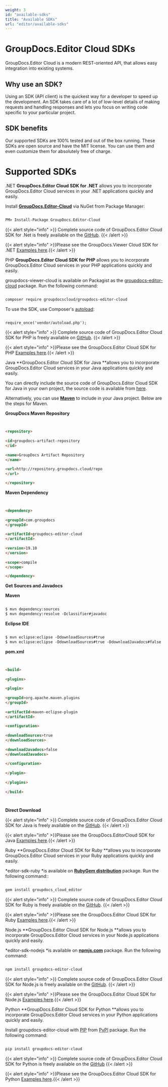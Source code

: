 ```yaml
---
weight: 3
id: "available-sdks"
title: "Available SDKs"
url: "editor/available-sdks"
---
```






# GroupDocs.Editor Cloud SDKs #

GroupDocs.Editor Cloud is a modern REST-oriented API, that allows easy integration into existing systems.

## Why use an SDK? ##

Using an SDK (API client) is the quickest way for a developer to speed up the development. An SDK takes care of a lot of low-level details of making requests and handling responses and lets you focus on writing code specific to your particular project.

## SDK benefits ##

Our supported SDKs are 100% tested and out of the box running. These SDKs are open source and have the MIT license. You can use them and even customize them for absolutely free of charge.

# Supported SDKs #


 .NET
**GroupDocs.Editor Cloud SDK for .NET** allows you to incorporate GroupDocs.Editor Cloud services in your .NET applications quickly and easily.

Install **[GroupDocs.Editor-Cloud](https://www.nuget.org/packages/GroupDocs.Editor-Cloud/)** via NuGet from Package Manager:

```html 

PM> Install-Package GroupDocs.Editor-Cloud


 ```

{{< alert style="info" >}}
Complete source code of GroupDocs.Editor Cloud SDK for .Net is freely available on the [GitHub](https://github.com/groupdocs-editor-cloud/groupdocs-editor-cloud-dotnet).
{{< /alert >}}

{{< alert style="info" >}}Please see the GroupDocs.Viewer Cloud SDK for .NET [Examples here](https://github.com/groupdocs-editor-cloud/groupdocs-editor-cloud-dotnet-samples/tree/master/Examples).{{< /alert >}}


 PHP
**GroupDocs.Editor Cloud SDK for PHP** allows you to incorporate GroupDocs.Editor Cloud services in your PHP applications quickly and easily.

groupdocs-viewer-cloud is available on Packagist as the [groupdocs-editor-cloud](https://packagist.org/packages/groupdocscloud/groupdocs-editor-cloud) package. Run the following command:

```html 

composer require groupdocscloud/groupdocs-editor-cloud

 ```

To use the SDK, use Composer's [autoload](https://getcomposer.org/doc/00-intro.md#autoloading):

```html 

require_once('vendor/autoload.php');

 ```

{{< alert style="info" >}}
Complete source code of GroupDocs.Editor Cloud SDK for PHP is freely available on [GitHub](https://github.com/groupdocs-editor-cloud/groupdocs-editor-cloud-php).
{{< /alert >}}

{{< alert style="info" >}}Please see the GroupDocs.Editor Cloud SDK for PHP [Examples here](https://github.com/groupdocs-editor-cloud/groupdocs-editor-cloud-php/tree/master/tests/GroupDocs/Editor/ApiTests).{{< /alert >}}


 Java
**GroupDocs.Editor Cloud SDK for Java **allows you to incorporate GroupDocs.Editor Cloud services in your Java applications quickly and easily.

You can directly include the source code of GroupDocs.Editor Cloud SDK for Java in your own project, the source code is available from [here](https://github.com/groupdocs-editor-cloud/groupdocs-editor-cloud-java).

Alternatively, you can use **[Maven](https://repository.groupdocs.cloud/webapp/#/artifacts/browse/tree/General/repo/com/groupdocs/groupdocs-editor-cloud)** to include in your Java project. Below are the steps for Maven.

**GroupDocs Maven Repository**

```html 


<repository>
    
<id>groupdocs-artifact-repository
</id>
    
<name>GroupDocs Artifact Repository
</name>
    
<url>http://repository.groupdocs.cloud/repo
</url>

</repository>


 ```

**Maven Dependency**

```html 


<dependency>
    
<groupId>com.groupdocs
</groupId>
    
<artifactId>groupdocs-editor-cloud
</artifactId>
    
<version>19.10
</version>
    
<scope>compile
</scope>

</dependency>


 ```

**Get Sources and Javadocs**

**Maven**

```html 

$ mvn dependency:sources
$ mvn dependency:resolve -Dclassifier#javadoc


 ```

**Eclipse IDE**

```html 

$ mvn eclipse:eclipse -DdownloadSources#true
$ mvn eclipse:eclipse -DdownloadSources#true -DdownloadJavadocs#false


 ```

**pom.xml**

```html 


<build>
  
<plugins>
    
<plugin>
      
<groupId>org.apache.maven.plugins
</groupId>
      
<artifactId>maven-eclipse-plugin
</artifactId>
      
<configuration>
          
<downloadSources>true
</downloadSources>
          
<downloadJavadocs>false
</downloadJavadocs>
      
</configuration>
    
</plugin>
  
</plugins>
 
</build>




 ```

**Direct Download**

{{< alert style="info" >}}
Complete source code of GroupDocs.Editor Cloud SDK for Java is freely available on the [GitHub](https://github.com/groupdocs-editor-cloud/groupdocs-editor-cloud-java).
{{< /alert >}}

{{< alert style="info" >}}Please see the GroupDocs.EditorCloud SDK for Java [Examples here](https://github.com/groupdocs-editor-cloud/groupdocs-editor-cloud-java/tree/master/src/test/java/com/groupdocs/cloud/editor/api).{{< /alert >}}


 Ruby
**GroupDocs.Editor Cloud SDK for Ruby **allows you to incorporate GroupDocs.Editor Cloud services in your Ruby applications quickly and easily.

*editor-sdk-ruby *is available on **[RubyGem distribution](https://rubygems.org/gems/groupdocs_editor_cloud)** package. Run the following command::

```html 

gem install groupdocs_cloud_editor 


 ```

{{< alert style="info" >}}
Complete source code of GroupDocs.Editor Cloud SDK for Ruby is freely available on the [GitHub](https://github.com/groupdocs-editor-cloud/groupdocs-editor-cloud-ruby).
{{< /alert >}}

{{< alert style="info" >}}Please see the GroupDocs.Editor Cloud SDK for Ruby [Examples here](https://github.com/groupdocs-editor-cloud/groupdocs-Editor-cloud-ruby/tree/master/test/api).{{< /alert >}}


 Node.js
**GroupDocs.Editor Cloud SDK for Node.js **allows you to incorporate GroupDocs.Editor Cloud services in your Node.js applications quickly and easily.

*editor-sdk-nodejs *is available on **[npmjs.com](https://www.npmjs.com/package/groupdocs-editor-cloud)** package. Run the following command:

```html 

npm install groupdocs-editor-cloud


 ```

{{< alert style="info" >}}
Complete source code of GroupDocs.Editor Cloud SDK for Node.js is freely available on the [GitHub](https://github.com/groupdocs-Editor-cloud/groupdocs-editor-cloud-node).
{{< /alert >}}

{{< alert style="info" >}}Please see the GroupDocs.Editor Cloud SDK for Node.js [Examples here](https://github.com/groupdocs-editor-cloud/groupdocs-editor-cloud-node-samples/tree/master/Examples).{{< /alert >}}


 Python
**GroupDocs.Editor Cloud SDK for Python **allows you to incorporate GroupDocs.Editor Cloud services in your Python applications quickly and easily.

Install groupdocs-editor-cloud with [PIP](https://pypi.org/project/pip/) from [PyPI](https://pypi.org/project/groupdocs-editor-cloud/) package. Run the following command:

```html 

pip install groupdocs-editor-cloud


 ```

{{< alert style="info" >}}
Complete source code of GroupDocs.Editor Cloud SDK for Python is freely available on the [GitHub](https://github.com/groupdocs-editor-cloud/groupdocs-editor-cloud-python)
{{< /alert >}}

{{< alert style="info" >}}Please see the GroupDocs.Editor Cloud SDK for Python [Examples here](https://github.com/groupdocs-editor-cloud/groupdocs-editor-cloud-python/tree/master/test/apis).{{< /alert >}}


